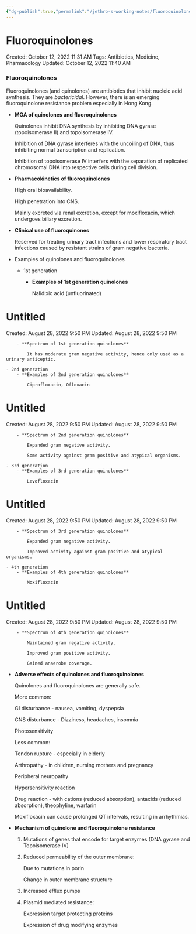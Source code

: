 ```yaml
---
{"dg-publish":true,"permalink":"/jethro-s-working-notes/fluoroquinolones/","dgPassFrontmatter":true}
---
```



# Fluoroquinolones

Created: October 12, 2022 11:31 AM
Tags: Antibiotics, Medicine, Pharmacology
Updated: October 12, 2022 11:40 AM

### Fluoroquinolones

Fluoroquinolones (and quinolones) are antibiotics that inhibit nucleic acid synthesis. They are *bactericidal*. However, there is an emerging fluoroquinolone resistance problem especially in Hong Kong.

- **MOA of quinolones and fluoroquinolones**
    
    Quinolones inhibit DNA synthesis by inhibiting DNA gyrase (topoisomerase II) and topoisomerase IV.
    
    Inhibition of DNA gyrase interferes with the uncoiling of DNA, thus inhibiting normal transcription and replication.
    
    Inhibition of topoisomerase IV interfers with the separation of replicated chromosomal DNA into respective cells during cell division.
    
- **Pharmacokinetics of fluoroquinolones**
    
    High oral bioavailability.
    
    High penetration into CNS.
    
    Mainly excreted via renal excretion, except for moxifloxacin, which undergoes biliary excretion.
    
- **Clinical use of fluoroquinones**
    
    Reserved for treating urinary tract infections and lower respiratory tract infections caused by resistant strains of gram negative bacteria.
    
- Examples of quinolones and fluoroquinolones
    - 1st generation
        - **Examples of 1st generation quinolones**
            
            Nalidixic acid (unfluorinated)
            
            
<div class="transclusion internal-embed is-loaded"><div class="markdown-embed">





# Untitled

Created: August 28, 2022 9:50 PM
Updated: August 28, 2022 9:50 PM

</div></div>

            
        - **Spectrum of 1st generation quinolones**
            
            It has moderate gram negative activity, hence only used as a urinary anticeptic.
            
    - 2nd generation
        - **Examples of 2nd generation quinolones**
            
            Ciprofloxacin, Ofloxacin
            
            
<div class="transclusion internal-embed is-loaded"><div class="markdown-embed">





# Untitled

Created: August 28, 2022 9:50 PM
Updated: August 28, 2022 9:50 PM

</div></div>

            
        - **Spectrum of 2nd generation quinolones**
            
            Expanded gram negative activity.
            
            Some activity against gram positive and atypical organisms.
            
    - 3rd generation
        - **Examples of 3rd generation quinolones**
            
            Levofloxacin
            
            
<div class="transclusion internal-embed is-loaded"><div class="markdown-embed">





# Untitled

Created: August 28, 2022 9:50 PM
Updated: August 28, 2022 9:50 PM

</div></div>

            
        - **Spectrum of 3rd generation quinolones**
            
            Expanded gram negative activity.
            
            Improved activity against gram positive and atypical organisms.
            
    - 4th generation
        - **Examples of 4th generation quinolones**
            
            Moxifloxacin
            
            
<div class="transclusion internal-embed is-loaded"><div class="markdown-embed">





# Untitled

Created: August 28, 2022 9:50 PM
Updated: August 28, 2022 9:50 PM

</div></div>

            
        - **Spectrum of 4th generation quinolones**
            
            Maintained gram negative activity.
            
            Improved gram positive activity.
            
            Gained anaerobe coverage.
            
- **Adverse effects of quinolones and fluoroquinolones**
    
    Quinolones and fluoroquinolones are generally safe.
    
    More common:
    
    GI disturbance - nausea, vomiting, dyspepsia
    
    CNS disturbance - Dizziness, headaches, insomnia
    
    Photosensitivity
    
    Less common:
    
    Tendon rupture - especially in elderly
    
    Arthropathy - in children, nursing mothers and pregnancy
    
    Peripheral neuropathy
    
    Hypersensitivity reaction
    
    Drug reaction - with cations (reduced absorption), antacids (reduced absorption), theophyline, warfarin
    
    Moxifloxacin can cause prolonged QT intervals, resulting in arrhythmias.
    
- **Mechanism of quinolone and fluoroquinolone resistance**
    1. Mutations of genes that encode for target enzymes (DNA gyrase and Topoisomerase IV)
    2. Reduced permeability of the outer membrane:
        
        Due to mutations in porin
        
        Change in outer membrane structure
        
    3. Increased efflux pumps
    4. Plasmid mediated resistance:
        
        Expression target protecting proteins
        
        Expression of drug modifying enzymes